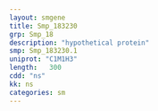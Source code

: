 ```yaml
---
layout: smgene
title: Smp_183230
grp: Smp_18
description: "hypothetical protein"
smp: Smp_183230.1
uniprot: "C1M1H3"
length:   300
cdd: "ns"
kk: ns
categories: sm
---
```


